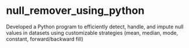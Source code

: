 # null_remover_using_python
Developed a Python program to efficiently detect, handle, and impute null values in datasets using customizable strategies (mean, median, mode, constant, forward/backward fill)
